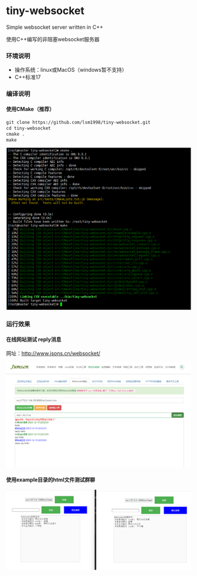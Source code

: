 # tiny-websocket

Simple websocket server written in C++

使用C++编写的非阻塞websocket服务器

### 环境说明

- 操作系统：linux或MacOS（windows暂不支持）
- C++标准17

### 编译说明

#### 使用CMake（推荐）

````shell
git clone https://github.com/lsm1998/tiny-websocket.git
cd tiny-websocket
cmake .
make
````
![cmake编译.png](doc/cmake编译.png)

### 运行效果

#### 在线网站测试 reply消息

网址：http://www.jsons.cn/websocket/

![在线网站测试.png](doc/在线网站测试.png)

#### 使用example目录的html文件测试群聊

![群聊.png](doc/群聊.png)


